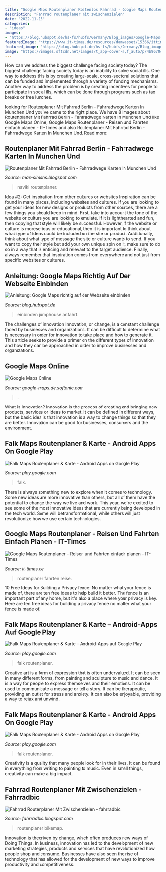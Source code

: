 ```yaml
---
title: "Google Maps Routenplaner Kostenlos Fahrrad - Google Maps Routenplaner"
description: "Fahrrad routenplaner mit zwischenzielen"
date: "2022-11-15"
categories:
- "ideas"
images:
- "https://blog.hubspot.de/hs-fs/hubfs/Germany/Blog_images/Google-Maps-einbinden-1.png?width=2182&amp;name=Google-Maps-einbinden-1.png"
featuredImage: "https://www.it-times.de/resources/dam/asset/15366/ittimes_news_detail_mobile.jpg"
featured_image: "https://blog.hubspot.de/hs-fs/hubfs/Germany/Blog_images/Google-Maps-einbinden-1.png?width=2182&amp;name=Google-Maps-einbinden-1.png"
image: "https://images.sftcdn.net/images/t_app-cover-m,f_auto/p/4b9670ce-96d3-11e6-a7f0-00163ec9f5fa/699889268/google-maps-google%20maps%201.png"
---
```



How can we address the biggest challenge facing society today?
The biggest challenge facing society today is an inability to solve social ills. One way to address this is by creating large-scale, cross-sectoral solutions that can be funded and implemented through a variety of funding mechanisms. Another way to address the problem is by creating incentives for people to participate in social ills, which can be done through programs such as tax breaks or free lunches.

	

		
looking for Routenplaner Mit Fahrrad Berlin - Fahrradwege Karten In Munchen Und you've came to the right place. We have 8 Images about Routenplaner Mit Fahrrad Berlin - Fahrradwege Karten In Munchen Und like Google Maps Online, Google Maps Routenplaner - Reisen und Fahrten einfach planen - IT-Times and also Routenplaner Mit Fahrrad Berlin - Fahrradwege Karten In Munchen Und. Read more:
		
    
## Routenplaner Mit Fahrrad Berlin - Fahrradwege Karten In Munchen Und

<img loading=lazy src="https://lh5.googleusercontent.com/proxy/9WYE1TlKipKLo1EexKUiEpOEm6P72cDNo9Um8XARmzxMobMGKxGnwNLXlbgjS1G9-ncejkzQXIEconmTZA7e0fYHsN59ejper4BuJItjOIVl1J6eYU-vKgyC070zj1DzEwQA=w1200-h630-p-k-no-nu" onerror="this.onerror=null;this.src='https://tse3.mm.bing.net/th?id=OIP.KNjBnJodUgjYeLXtOA5AhgAAAA&amp;pid=15.1';" alt="Routenplaner Mit Fahrrad Berlin - Fahrradwege Karten In Munchen Und">

_Source: max-simons.blogspot.com_

>naviki routenplaner. 

	

Idea #2: Get inspiration from other cultures or websites
Inspiration can be found in many places, including websites and cultures. If you are looking to get your ideas for new designs or products from other sources, there are a few things you should keep in mind. First, take into account the tone of the website or culture you are looking to emulate. If it is lighthearted and fun, then copying that style will likely be successful. However, if the website or culture is moreserious or educational, then it is important to think about what type of ideas could be included on the site or product. Additionally, think about what type of message the site or culture wants to send. If you want to copy their style but add your own unique spin on it, make sure to do so in a way that is enticing and relevant to the target audience. Finally, always remember that inspiration comes from everywhere and not just from specific websites or cultures.

    
## Anleitung: Google Maps Richtig Auf Der Webseite Einbinden

<img loading=lazy src="https://blog.hubspot.de/hs-fs/hubfs/Germany/Blog_images/Google-Maps-einbinden-1.png?width=2182&amp;name=Google-Maps-einbinden-1.png" onerror="this.onerror=null;this.src='https://tse4.mm.bing.net/th?id=OIP.nLSS0N3SEiUPAGGM8TJUTwHaEg&amp;pid=15.1';" alt="Anleitung: Google Maps richtig auf der Webseite einbinden">

_Source: blog.hubspot.de_

>einbinden jumphouse anfahrt. 

	

The challenges of innovation
Innovation, or change, is a constant challenge faced by businesses and organizations. It can be difficult to determine what is necessary in order for innovation to take place and how to generate it. This article seeks to provide a primer on the different types of innovation and how they can be approached in order to improve businesses and organizations.

    
## Google Maps Online

<img loading=lazy src="https://images.sftcdn.net/images/t_app-cover-m,f_auto/p/4b9670ce-96d3-11e6-a7f0-00163ec9f5fa/699889268/google-maps-google%20maps%201.png" onerror="this.onerror=null;this.src='https://tse1.mm.bing.net/th?id=OIP.auZ_iu6IlNUXIDUWVaKRLwHaD5&amp;pid=15.1';" alt="Google Maps Online">

_Source: google-maps.de.softonic.com_

>. 

	

What is Innovation?
Innovation is the process of creating and bringing new products, services or ideas to market. It can be defined in different ways, but the basic idea is that innovation is a way to change things so that they are better. Innovation can be good for businesses, consumers and the environment.

    
## Falk Maps Routenplaner &amp; Karte - Android Apps On Google Play

<img loading=lazy src="https://lh3.ggpht.com/Z6Jor-XPTXJRbBbG2bG-4sO6mtGWqEsK1hgx0atwmrPqnzkTtkqqvrTjKknt6PGp9oHX=h900" onerror="this.onerror=null;this.src='https://tse3.mm.bing.net/th?id=OIP.1Opcp_Z9Oj2KsO81xO7TIwHaMW&amp;pid=15.1';" alt="Falk Maps Routenplaner &amp; Karte - Android Apps on Google Play">

_Source: play.google.com_

>falk. 

	

There is always something new to explore when it comes to technology. Some new ideas are more innovative than others, but all of them have the potential to change the way we live and work. This year, we're excited to see some of the most innovative ideas that are currently being developed in the tech world. Some will betransformational, while others will just revolutionize how we use certain technologies.

    
## Google Maps Routenplaner - Reisen Und Fahrten Einfach Planen - IT-Times

<img loading=lazy src="https://www.it-times.de/resources/dam/asset/15366/ittimes_news_detail_mobile.jpg" onerror="this.onerror=null;this.src='https://tse1.mm.bing.net/th?id=OIP.SwJ3_Dkwzl1kSmKTqYcA8AAAAA&amp;pid=15.1';" alt="Google Maps Routenplaner - Reisen und Fahrten einfach planen - IT-Times">

_Source: it-times.de_

>routenplaner fahrten reise. 

	

10 Free Ideas for Building a Privacy fence: No matter what your fence is made of, there are ten free ideas to help build it better.
The fence is an important part of any home, but it's also a place where your privacy is key. Here are ten free ideas for building a privacy fence no matter what your fence is made of.

    
## Falk Maps Routenplaner &amp; Karte – Android-Apps Auf Google Play

<img loading=lazy src="https://lh3.googleusercontent.com/hDg7uZwsDL_afJJ2JrAYcO_gZasDAk5bzxNnLwEpCacBS8Z75D9QU6RfruPVdWuJxA=h310" onerror="this.onerror=null;this.src='https://tse3.mm.bing.net/th?id=OIP.FDERGcul5wSe4IeN5fpXYgHaEo&amp;pid=15.1';" alt="Falk Maps Routenplaner &amp; Karte – Android-Apps auf Google Play">

_Source: play.google.com_

>falk routenplaner. 

	

Creative art is a form of expression that is often undervalued. It can be seen in many different forms, from painting and sculpture to music and dance. It is a way for people to express themselves and their emotions. It can be used to communicate a message or tell a story. It can be therapeutic, providing an outlet for stress and anxiety. It can also be enjoyable, providing a way to relax and unwind.

    
## Falk Maps Routenplaner &amp; Karte - Android Apps On Google Play

<img loading=lazy src="https://lh5.ggpht.com/9nJO60YWmrZapiqYiqh7pVdNuzQZ3SjzFsGVegz55z-PuAHJM6B5b1fhY3oLwDy_Fvg=h310" onerror="this.onerror=null;this.src='https://tse3.mm.bing.net/th?id=OIP.xbFgZTkkMdX13twKETWlWAAAAA&amp;pid=15.1';" alt="Falk Maps Routenplaner &amp; Karte - Android Apps on Google Play">

_Source: play.google.com_

>falk routenplaner. 

	

Creativity is a quality that many people look for in their lives. It can be found in everything from writing to painting to music. Even in small things, creativity can make a big impact.

    
## Fahrrad Routenplaner Mit Zwischenzielen - Fahrradbic

<img loading=lazy src="https://www.chip.de/ii/1/2/6/3/1/1/2/4/1/a2c4d231a191af02.jpg" onerror="this.onerror=null;this.src='https://tse3.mm.bing.net/th?id=OIP.osTSMaGRrwL8-_2ceiXgaQHaEJ&amp;pid=15.1';" alt="Fahrrad Routenplaner Mit Zwischenzielen - fahrradbic">

_Source: fahrradbic.blogspot.com_

>routenplaner bikemap. 

	

Innovation is thedriven by change, which often produces new ways of Doing Things. In business, innovation has led to the development of new marketing strategies, products and services that have revolutionized how people shop and consume. Businesses have also seen the rise of technology that has allowed for the development of new ways to improve productivity and competitiveness.

